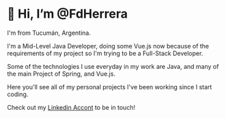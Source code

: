 # 👋 Hi, I’m @FdHerrera
I'm from Tucumán, Argentina.

I'm a Mid-Level Java Developer, doing some Vue.js now because of the requirements of my project so I'm trying to be a Full-Stack Developer.

Some of the technologies I use everyday in my work are Java, and many of the main Project of Spring, and Vue.js.

Here you'll see all of my personal projects I've been working since I start coding.

Check out my [Linkedin Accont](https://www.linkedin.com/in/fdherreradev/) to be in touch!

<!---
FdHerrera/FdHerrera is a ✨ special ✨ repository because its `README.md` (this file) appears on your GitHub profile.
You can click the Preview link to take a look at your changes.
--->
